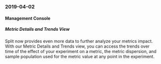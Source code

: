 ### 2019-04-02
#### Management Console
##### Metric Details and Trends View
Split now provides even more data to further analyze your metrics impact. With our Metric Details and Trends view, you can access the trends over time of the effect of your experiment on a metric, the metric dispersion, and sample population used for the metric value at any point in the experiment.
